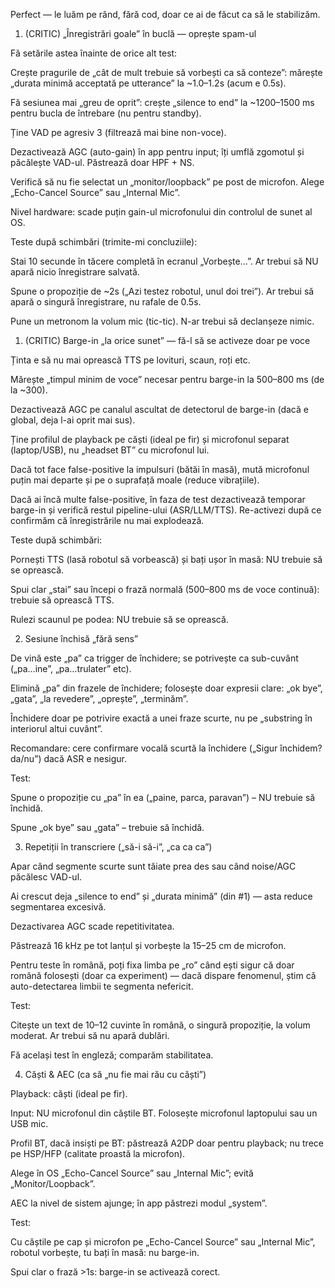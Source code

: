 Perfect — le luăm pe rând, fără cod, doar ce ai de făcut ca să le stabilizăm.

1) (CRITIC) „Înregistrări goale” în buclă — oprește spam-ul

Fă setările astea înainte de orice alt test:

Crește pragurile de „cât de mult trebuie să vorbești ca să conteze”: mărește „durata minimă acceptată pe utterance” la ~1.0–1.2s (acum e 0.5s).

Fă sesiunea mai „greu de oprit”: crește „silence to end” la ~1200–1500 ms pentru bucla de întrebare (nu pentru standby).

Ține VAD pe agresiv 3 (filtrează mai bine non-voce).

Dezactivează AGC (auto-gain) în app pentru input; îți umflă zgomotul și păcălește VAD-ul. Păstrează doar HPF + NS.

Verifică să nu fie selectat un „monitor/loopback” pe post de microfon. Alege „Echo-Cancel Source” sau „Internal Mic”.

Nivel hardware: scade puțin gain-ul microfonului din controlul de sunet al OS.

Teste după schimbări (trimite-mi concluziile):

Stai 10 secunde în tăcere completă în ecranul „Vorbește…”. Ar trebui să NU apară nicio înregistrare salvată.

Spune o propoziție de ~2s („Azi testez robotul, unul doi trei”). Ar trebui să apară o singură înregistrare, nu rafale de 0.5s.

Pune un metronom la volum mic (tic-tic). N-ar trebui să declanșeze nimic.

1) (CRITIC) Barge-in „la orice sunet” — fă-l să se activeze doar pe voce

Ținta e să nu mai oprească TTS pe lovituri, scaun, roți etc.

Mărește „timpul minim de voce” necesar pentru barge-in la 500–800 ms (de la ~300).

Dezactivează AGC pe canalul ascultat de detectorul de barge-in (dacă e global, deja l-ai oprit mai sus).

Ține profilul de playback pe căști (ideal pe fir) și microfonul separat (laptop/USB), nu „headset BT” cu microfonul lui.

Dacă tot face false-positive la impulsuri (bătăi în masă), mută microfonul puțin mai departe și pe o suprafață moale (reduce vibrațiile).

Dacă ai încă multe false-positive, în faza de test dezactivează temporar barge-in și verifică restul pipeline-ului (ASR/LLM/TTS). Re-activezi după ce confirmăm că înregistrările nu mai explodează.

Teste după schimbări:

Pornești TTS (lasă robotul să vorbească) și bați ușor în masă: NU trebuie să se oprească.

Spui clar „stai” sau începi o frază normală (500–800 ms de voce continuă): trebuie să oprească TTS.

Rulezi scaunul pe podea: NU trebuie să se oprească.

2) Sesiune închisă „fără sens”

De vină este „pa” ca trigger de închidere; se potrivește ca sub-cuvânt („pa…ine”, „pa…trulater” etc).

Elimină „pa” din frazele de închidere; folosește doar expresii clare: „ok bye”, „gata”, „la revedere”, „oprește”, „terminăm”.

Închidere doar pe potrivire exactă a unei fraze scurte, nu pe „substring în interiorul altui cuvânt”.

Recomandare: cere confirmare vocală scurtă la închidere („Sigur închidem? da/nu”) dacă ASR e nesigur.

Test:

Spune o propoziție cu „pa” în ea („paine, parca, paravan”) – NU trebuie să închidă.

Spune „ok bye” sau „gata” – trebuie să închidă.

3) Repetiții în transcriere („să-i să-i”, „ca ca ca”)

Apar când segmente scurte sunt tăiate prea des sau când noise/AGC păcălesc VAD-ul.

Ai crescut deja „silence to end” și „durata minimă” (din #1) — asta reduce segmentarea excesivă.

Dezactivarea AGC scade repetitivitatea.

Păstrează 16 kHz pe tot lanțul și vorbește la 15–25 cm de microfon.

Pentru teste în română, poți fixa limba pe „ro” când ești sigur că doar română folosești (doar ca experiment) — dacă dispare fenomenul, știm că auto-detectarea limbii te segmenta nefericit.

Test:

Citește un text de 10–12 cuvinte în română, o singură propoziție, la volum moderat. Ar trebui să nu apară dublări.

Fă același test în engleză; comparăm stabilitatea.

4) Căști & AEC (ca să „nu fie mai rău cu căști”)

Playback: căști (ideal pe fir).

Input: NU microfonul din căștile BT. Folosește microfonul laptopului sau un USB mic.

Profil BT, dacă insiști pe BT: păstrează A2DP doar pentru playback; nu trece pe HSP/HFP (calitate proastă la microfon).

Alege în OS „Echo-Cancel Source” sau „Internal Mic”; evită „Monitor/Loopback”.

AEC la nivel de sistem ajunge; în app păstrezi modul „system”.

Test:

Cu căștile pe cap și microfon pe „Echo-Cancel Source” sau „Internal Mic”, robotul vorbește, tu bați în masă: nu barge-in.

Spui clar o frază >1s: barge-in se activează corect.